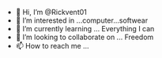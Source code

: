- 👋 Hi, I’m @Rickvent01
- 👀 I’m interested in ...computer...softwear
- 🌱 I’m currently learning ... Everything I can
- 💞️ I’m looking to collaborate on ... Freedom
- 📫 How to reach me ...

<!---
Rickvent01/Rickvent01 is a ✨ special ✨ repository because its `README.md` (this file) appears on your GitHub profile.
You can click the Preview link to take a look at your changes.
--->
